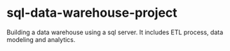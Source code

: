 # sql-data-warehouse-project
Building a data warehouse using a sql server. It includes ETL process, data modeling and analytics.
